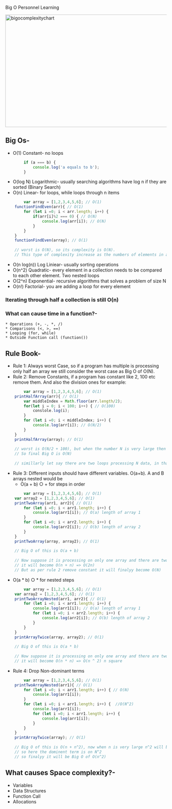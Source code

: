 
Big O Personnel Learning

<img width="600" height="350" alt="bigocomplexitychart" src="https://user-images.githubusercontent.com/27411868/114745216-163c2000-9d6c-11eb-884a-1c1e9071ef03.PNG">

## Big Os-
* O(1) Constant- no loops

```javascript
        if (a === b) {
        	console.log('a equals to b');
        }
```

* O(log N) Logarithmic- usually searching algorithms have log n if they are sorted (Binary Search)
* O(n) Linear- for loops, while loops through n items
 
```javascript
        var array = [1,2,3,4,5,6]; // O(1)
	functionFindEven(arr){ // O(1)
		for (let i =0; i < arr.length; i++) {
			if(arr[i]%2 === 0) { // O(N)
				console.log(arr[i]); // O(N)
			}
		}
	}
	functionFindEven(array); // O(1)
	
	// worst is O(N), so its complexity is O(N). 
	// This type of complexity increase as the numbers of elements in array increases, so it is LINEAR TIME.
```
* O(n log(n)) Log Liniear- usually sorting operations
* O(n^2) Quadratic- every element in a collection needs to be compared to each other element. Two nested loops
* O(2^n) Exponential- recursive algorithms that solves a problem of size N
* O(n!) Factorial- you are adding a loop for every element

### Iterating through half a collection is still O(n)

### What can cause time in a function?-
    * Operations (+, -, *, /)
    * Comparisons (<, >, ==)
    * Looping (for, while)
    * Outside Function call (function())

## Rule Book-
* Rule 1: Always worst Case, so if a program has multiple is processing only half an array we still consider the worst case as Big O of O(N).
* Rule 2: Remove Constants, if a program has constant like 2, 100 etc remove them. And also the division ones for example:

```javascript
        var array = [1,2,3,4,5,6]; // O(1)
	printHalfArray(arr){ // O(1)
		var middleIndex = Math.floor(arr.length/2);
		for(let i = 0; i < 100; i++) { // O(100)
			conslole.log(i);
		}
		for (let i =0; i < middleIndex; i++) {
			console.log(arr[i]); // O(N/2)
		}
	}
	printHalfArray(array); // O(1)
	
	// worst is O(N/2 + 100), but when the number N is very large then dividing by 2 and adding 100, doenst matter and in Big O we consider only large numbers of value N. 
	// So final Big O is O(N)
	
	// simillarly let say there are two loops processing N data, in that case Big O should be (2n) but with the Rule 2 this become Big O of O(n)
```
* Rule 3: Different inputs should have different variables. O(a+b). A and B arrays nested would be
  * O(a + b)   ○ + for steps in order
```javascript
        var array = [1,2,3,4,5,6]; // O(1)
	var array2 = [1,2,3,4,5,6]; // O(1)
	printTwoArray(arr1, arr2){ // O(1)
		for (let i =0; i < arr1.length; i++) {
			console.log(arr1[i]); // O(a) length of array 1
		}
		for (let i =0; i < arr2.length; i++) {
			console.log(arr2[i]); // O(b) length of array 2
		}
	}
	printTwoArray(array, array2); // O(1)
	
	// Big O of this is O(a + b)
	
	// Now suppose it is processing on only one array and there are two for loops on same array steps by steps not nested
	// it will become O(n + n) => O(2n)
	// But as per rule 2 remove constant it will finalyy become O(N)
```
  * O(a * b)     ○ * for nested steps
```javascript
        var array = [1,2,3,4,5,6]; // O(1)
	var array2 = [1,2,3,4,5,6]; // O(1)
	printTwoArrayNested(arr1, arr2){ // O(1)
		for (let i =0; i < arr1.length; i++) {
			console.log(arr1[i]); // O(a) length of array 1
			for (let i =0; i < arr2.length; i++) {
				console.log(arr2[i]); // O(b) length of array 2
			}
		}
	}
	printArrayTwice(array, array2); // O(1)
	
	// Big O of this is O(a * b)
	
	// Now suppose it is processing on only one array and there are two for loops on same array and are nested
	// it will become O(n * n) => O(n ^ 2) n square
```
* Rule 4: Drop Non-dominant terms
```javascript
        var array = [1,2,3,4,5,6]; // O(1)
	printTwoArrayNested(arr1){ // O(1)
		for (let i =0; i < arr1.length; i++) { // O(N)
			console.log(arr1[i]); 
		}
		for (let i =0; i < arr1.length; i++) {  //O(N^2)
			console.log(arr1[i]);
			for (let i =0; i < arr1.length; i++) {
				console.log(arr1[i]); 
			}
		}
	}
	printArrayTwice(array); // O(1)
	
	// Big O of this is O(n + n^2), now when n is very large n^2 will bemoce very large and adding n will not make any difefrences,
	// so here the dominent term is on N^2
	// so finalyy it will be Big O of O(n^2)
```
## What causes Space complexity?-
* Variables
* Data Structures
* Function Call
* Allocations


